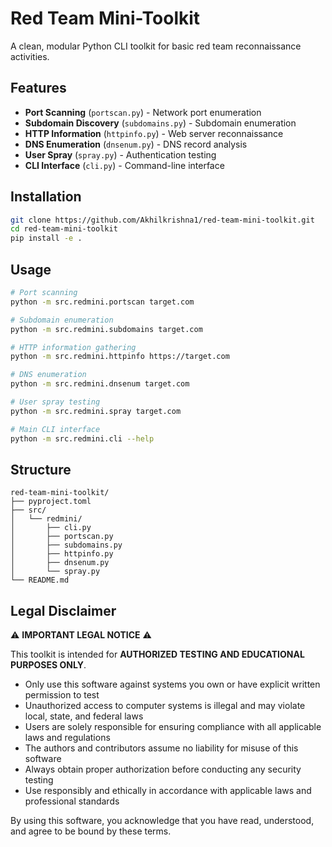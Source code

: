 # Red Team Mini-Toolkit

A clean, modular Python CLI toolkit for basic red team reconnaissance activities.

## Features

- **Port Scanning** (`portscan.py`) - Network port enumeration
- **Subdomain Discovery** (`subdomains.py`) - Subdomain enumeration
- **HTTP Information** (`httpinfo.py`) - Web server reconnaissance 
- **DNS Enumeration** (`dnsenum.py`) - DNS record analysis
- **User Spray** (`spray.py`) - Authentication testing
- **CLI Interface** (`cli.py`) - Command-line interface

## Installation

```bash
git clone https://github.com/Akhilkrishna1/red-team-mini-toolkit.git
cd red-team-mini-toolkit
pip install -e .
```

## Usage

```bash
# Port scanning
python -m src.redmini.portscan target.com

# Subdomain enumeration 
python -m src.redmini.subdomains target.com

# HTTP information gathering
python -m src.redmini.httpinfo https://target.com

# DNS enumeration
python -m src.redmini.dnsenum target.com

# User spray testing
python -m src.redmini.spray target.com

# Main CLI interface
python -m src.redmini.cli --help
```

## Structure

```
red-team-mini-toolkit/
├── pyproject.toml
├── src/
│   └── redmini/
│       ├── cli.py
│       ├── portscan.py
│       ├── subdomains.py
│       ├── httpinfo.py
│       ├── dnsenum.py
│       └── spray.py
└── README.md
```

## Legal Disclaimer

⚠️ **IMPORTANT LEGAL NOTICE** ⚠️

This toolkit is intended for **AUTHORIZED TESTING AND EDUCATIONAL PURPOSES ONLY**.

- Only use this software against systems you own or have explicit written permission to test
- Unauthorized access to computer systems is illegal and may violate local, state, and federal laws
- Users are solely responsible for ensuring compliance with all applicable laws and regulations
- The authors and contributors assume no liability for misuse of this software
- Always obtain proper authorization before conducting any security testing
- Use responsibly and ethically in accordance with applicable laws and professional standards

By using this software, you acknowledge that you have read, understood, and agree to be bound by these terms.
